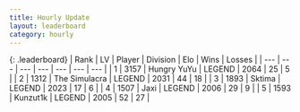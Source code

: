 ```yaml
---
title: Hourly Update
layout: leaderboard
category: hourly
---
```


{: .leaderboard}
| Rank | LV | Player | Division | Elo | Wins | Losses |
| --- | --- | --- | --- | --- | --- | --- |
| <span data-change="0">1</span> | 3157 | <span title="ID: 164871">Hungry YuYu</span> | LEGEND | <span data-change="0">2064</span> | <span data-change="0">25</span> | <span data-change="0">5</span> |
| <span data-change="0">2</span> | 1312 | <span title="ID: 366840">The Simulacra</span> | LEGEND | <span data-change="7">2031</span> | <span data-change="1">44</span> | <span data-change="0">18</span> |
| <span data-change="1">3</span> | 1893 | <span title="ID: 353063">Sktima</span> | LEGEND | <span data-change="20">2023</span> | <span data-change="3">17</span> | <span data-change="0">6</span> |
| <span data-change="-1">4</span> | 1507 | <span title="ID: 298672">Jaxi</span> | LEGEND | <span data-change="0">2006</span> | <span data-change="0">29</span> | <span data-change="0">9</span> |
| <span data-change="1">5</span> | 1593 | <span title="ID: 392407">Kunzut1k</span> | LEGEND | <span data-change="5">2005</span> | <span data-change="3">52</span> | <span data-change="2">27</span> |
